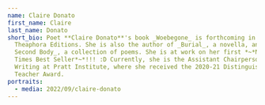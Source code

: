 ```yaml
---
name: Claire Donato
first_name: Claire
last_name: Donato
short_bio: Poet **Claire Donato**'s book _Woebegone_ is forthcoming in 2023 from
  Theaphora Editions. She is also the author of _Burial_, a novella, and _The
  Second Body_, a collection of poems. She is at work on her first *~*New York
  Times Best Seller*~*!!! :D Currently, she is the Assistant Chairperson of
  Writing at Pratt Institute, where she received the 2020-21 Distinguished
  Teacher Award.
portraits:
  - media: 2022/09/claire-donato
---
```

